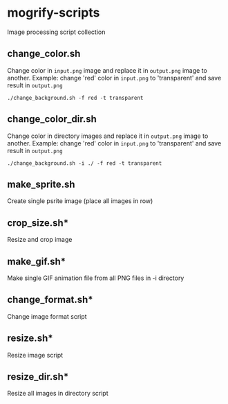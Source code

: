 # mogrify-scripts
Image processing script collection

## change_color.sh
Change color in `input.png` image and replace it in `output.png` image to another. Example: change 'red' color in `input.png` to 'transparent' and save result in `output.png`
```
./change_background.sh -f red -t transparent
```

## change_color_dir.sh
Change color in directory images and replace it in `output.png` image to another. Example: change 'red' color in `input.png` to 'transparent' and save result in `output.png`
```
./change_background.sh -i ./ -f red -t transparent
```

## make_sprite.sh
Create single psrite image (place all images in row)

## crop_size.sh*
Resize and crop image

## make_gif.sh*
Make single GIF animation file from all PNG files in -i directory

## change_format.sh*
Change image format script

## resize.sh*
Resize image script

## resize_dir.sh*
Resize all images in directory script
